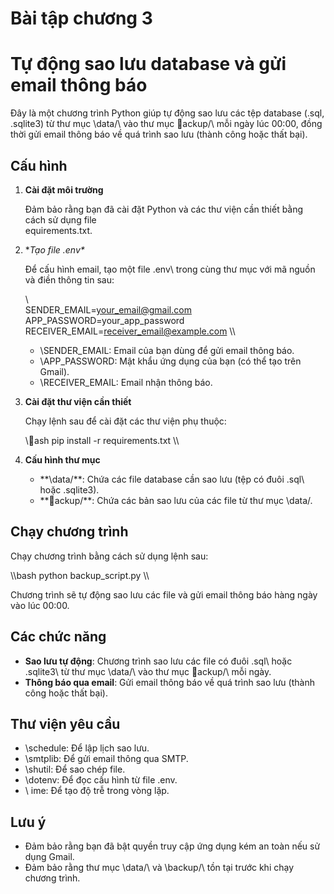 ﻿# Bài tập chương 3


# Tự động sao lưu database và gửi email thông báo

Đây là một chương trình Python giúp tự động sao lưu các tệp database (.sql, .sqlite3) từ thư mục \data/\ vào thư mục \ackup/\ mỗi ngày lúc 00:00, đồng thời gửi email thông báo về quá trình sao lưu (thành công hoặc thất bại).

## Cấu hình

1. **Cài đặt môi trường**
   
   Đảm bảo rằng bạn đã cài đặt Python và các thư viện cần thiết bằng cách sử dụng file \
equirements.txt\.

2. **Tạo file \.env\**
   
   Để cấu hình email, tạo một file \.env\ trong cùng thư mục với mã nguồn và điền thông tin sau:

   \\\
   SENDER_EMAIL=your_email@gmail.com
   APP_PASSWORD=your_app_password
   RECEIVER_EMAIL=receiver_email@example.com
   \\\

   - \SENDER_EMAIL\: Email của bạn dùng để gửi email thông báo.
   - \APP_PASSWORD\: Mật khẩu ứng dụng của bạn (có thể tạo trên Gmail).
   - \RECEIVER_EMAIL\: Email nhận thông báo.

3. **Cài đặt thư viện cần thiết**

   Chạy lệnh sau để cài đặt các thư viện phụ thuộc:

   \\\ash
   pip install -r requirements.txt
   \\\

4. **Cấu hình thư mục**

   - **\data/\**: Chứa các file database cần sao lưu (tệp có đuôi \.sql\ hoặc \.sqlite3\).
   - **\ackup/\**: Chứa các bản sao lưu của các file từ thư mục \data/\.

## Chạy chương trình

Chạy chương trình bằng cách sử dụng lệnh sau:

\\\bash
python backup_script.py
\\\

Chương trình sẽ tự động sao lưu các file và gửi email thông báo hàng ngày vào lúc 00:00.

## Các chức năng

- **Sao lưu tự động**: Chương trình sao lưu các file có đuôi \.sql\ hoặc \.sqlite3\ từ thư mục \data/\ vào thư mục \ackup/\ mỗi ngày.
- **Thông báo qua email**: Gửi email thông báo về quá trình sao lưu (thành công hoặc thất bại).

## Thư viện yêu cầu

- \schedule\: Để lập lịch sao lưu.
- \smtplib\: Để gửi email thông qua SMTP.
- \shutil\: Để sao chép file.
- \dotenv\: Để đọc cấu hình từ file \.env\.
- \	ime\: Để tạo độ trễ trong vòng lặp.

## Lưu ý

- Đảm bảo rằng bạn đã bật quyền truy cập ứng dụng kém an toàn nếu sử dụng Gmail.
- Đảm bảo rằng thư mục \data/\ và \backup/\ tồn tại trước khi chạy chương trình.
